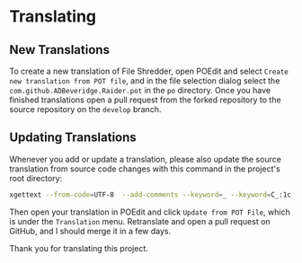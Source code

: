 # Translating

## New Translations
To create a new translation of File Shredder, open POEdit and select `Create new translation from POT file`, and in the file selection dialog select the `com.github.ADBeveridge.Raider.pot` in the `po` directory. Once you have finished translations open a pull request from the forked repository to the source repository on the `develop` branch.

## Updating Translations
Whenever you add or update a translation, please also update the source translation from source code changes with this command in the project's root directory:
```sh
xgettext --from-code=UTF-8  --add-comments --keyword=_ --keyword=C_:1c,2 --output=po/com.github.ADBeveridge.Raider.pot -f po/POTFILES
```
Then open your translation in POEdit and click `Update from POT File`, which is under the `Translation` menu. Retranslate and open a pull request on GitHub, and I should merge it in a few days. 

Thank you for translating this project.
